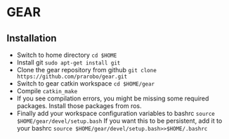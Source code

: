 # GEAR

## Installation
 * Switch to home directory ```cd $HOME```
 * Install git
 	```sudo apt-get install git```
 * Clone the gear repository from github
 	```git clone https://github.com/prarobo/gear.git```
 * Switch to gear catkin workspace ```cd $HOME/gear```
 * Compile ```catkin_make```
 * If you see compilation errors, you might be missing some required packages. Install those packages from ros.
 * Finally add your workspace configuration variables to bashrc
 ```source $HOME/gear/devel/setup.bash```
 If you want this to be persistent, add it to your bashrc
 ```source $HOME/gear/devel/setup.bash>>$HOME/.bashrc```
